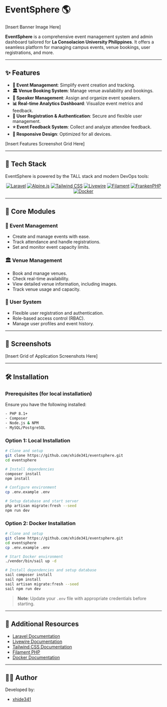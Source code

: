 
# EventSphere 🌎

[Insert Banner Image Here]

**EventSphere** is a comprehensive event management system and admin dashboard tailored for **La Consolacion University Philippines**. It offers a seamless platform for managing campus events, venue bookings, user registrations, and more.

---

## ✨ Features

- **📅 Event Management**: Simplify event creation and tracking.
- **🏛️ Venue Booking System**: Manage venue availability and bookings.
- **👥 Speaker Management**: Assign and organize event speakers.
- **📊 Real-time Analytics Dashboard**: Visualize event metrics and feedback.
- **👤 User Registration & Authentication**: Secure and flexible user management.
- **⭐ Event Feedback System**: Collect and analyze attendee feedback.
- **📱 Responsive Design**: Optimized for all devices.

[Insert Features Screenshot Grid Here]

---

## 🚀 Tech Stack

EventSphere is powered by the TALL stack and modern DevOps tools:

<div align="center" style="margin-top: 10px;">
<a href="https://laravel.com" target="_blank"><img src="https://img.shields.io/badge/Laravel-FF2D20?style=for-the-badge&logo=laravel&logoColor=white" alt="Laravel"></a>
<a href="https://alpinejs.dev" target="_blank"><img src="https://img.shields.io/badge/Alpine.js-8BC0D0?style=for-the-badge&logo=alpine.js&logoColor=black" alt="Alpine.js"></a>
<a href="https://tailwindcss.com" target="_blank"><img src="https://img.shields.io/badge/Tailwind_CSS-38B2AC?style=for-the-badge&logo=tailwind-css&logoColor=white" alt="Tailwind CSS"></a>
<a href="https://livewire.laravel.com" target="_blank"><img src="https://img.shields.io/badge/Livewire-4E56A6?style=for-the-badge&logo=livewire&logoColor=white" alt="Livewire"></a>
<a href="https://filamentphp.com" target="_blank"><img src="https://img.shields.io/badge/Filament-22292f?style=for-the-badge&logo=filament&logoColor=white" alt="Filament"></a>
<a href="https://frankenphp.dev" target="_blank"><img src="https://img.shields.io/badge/FrankenPHP-6C4AB0?style=for-the-badge&logo=php&logoColor=white" alt="FrankenPHP"></a>
<a href="https://www.docker.com" target="_blank"><img src="https://img.shields.io/badge/Docker-2496ED?style=for-the-badge&logo=docker&logoColor=white" alt="Docker"></a>
</div>

---

## 🎯 Core Modules

### 📅 Event Management
- Create and manage events with ease.
- Track attendance and handle registrations.
- Set and monitor event capacity limits.

### 🏛️ Venue Management
- Book and manage venues.
- Check real-time availability.
- View detailed venue information, including images.
- Track venue usage and capacity.

### 👤 User System
- Flexible user registration and authentication.
- Role-based access control (RBAC).
- Manage user profiles and event history.

---

## 📸 Screenshots

[Insert Grid of Application Screenshots Here]

---

## 🛠️ Installation

### Prerequisites (for local installation)
Ensure you have the following installed:
```bash
- PHP 8.1+
- Composer
- Node.js & NPM
- MySQL/PostgreSQL
```

### Option 1: Local Installation

```bash
# Clone and setup
git clone https://github.com/xhide341/eventsphere.git
cd eventsphere

# Install dependencies
composer install
npm install

# Configure environment
cp .env.example .env

# Setup database and start server
php artisan migrate:fresh --seed
npm run dev
```

### Option 2: Docker Installation

```bash
# Clone and setup
git clone https://github.com/xhide341/eventsphere.git
cd eventsphere
cp .env.example .env

# Start Docker environment
./vendor/bin/sail up -d

# Install dependencies and setup database
sail composer install
sail npm install
sail artisan migrate:fresh --seed
sail npm run dev
```

> **Note**: Update your `.env` file with appropriate credentials before starting.

---

## 🔗 Additional Resources

- [Laravel Documentation](https://laravel.com/docs)
- [Livewire Documentation](https://laravel-livewire.com/docs/installation)
- [Tailwind CSS Documentation](https://tailwindcss.com/docs)
- [Filament PHP](https://filamentphp.com/docs)
- [Docker Documentation](https://www.docker.com/docs)

---

## 🧑‍💻 Author

Developed by:
- [xhide341](https://github.com/xhide341)


